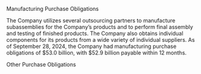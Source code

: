 Manufacturing Purchase Obligations

The Company utilizes several outsourcing partners to manufacture subassemblies for the Company’s products and to perform
final assembly and testing of finished products. The Company also obtains individual components for its products from a wide
variety of individual suppliers. As of September 28, 2024, the Company had manufacturing purchase obligations of $53.0 billion,
with $52.9 billion payable within 12 months.

Other Purchase Obligations
